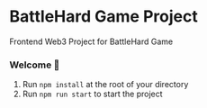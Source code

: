 # BattleHard Game Project
Frontend Web3 Project for BattleHard Game

### **Welcome 👋**
1. Run `npm install` at the root of your directory
2. Run `npm run start` to start the project